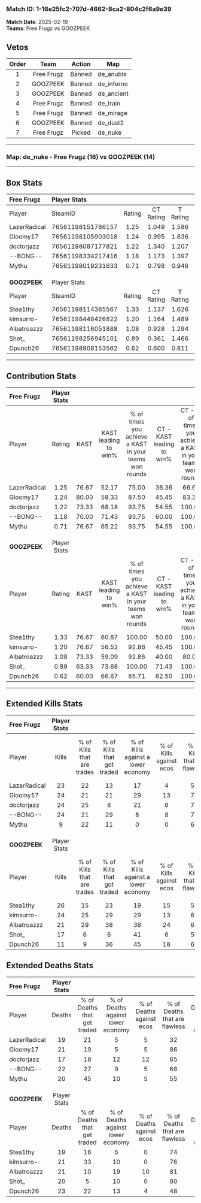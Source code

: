 ### Match ID: 1-16e25fc2-707d-4662-8ca2-804c2f6a9e39  
**Match Date**: 2025-02-19  
**Teams**: Free Frugz vs GOOZPEEK  

## Vetos  

| Order | Team | Action | Map |
| :---: | :--: | :----: | --- |
| 1 | Free Frugz | Banned | de_anubis |
| 2 | GOOZPEEK | Banned | de_inferno |
| 3 | GOOZPEEK | Banned | de_ancient |
| 4 | Free Frugz | Banned | de_train |
| 5 | Free Frugz | Banned | de_mirage |
| 6 | GOOZPEEK | Banned | de_dust2 |
| 7 | Free Frugz | Picked | de_nuke |

---  

### **Map**: de_nuke - Free Frugz (16) vs GOOZPEEK (14)  
---  

## Box Stats  

| **Free Frugz** | Player Stats      |        |           |          |       |      |       |         |        |      |     |
| :- | :- | :-: | :-: | :-: | :-: | :-: | :-: | :-: | :-: | :-: | :-: |
| Player         | SteamID           | Rating | CT Rating | T Rating | KAST  | ADR  | Kills | Assists | Deaths | K/D  | HS% |
| LazerRadical   | 76561198151786157 |  1.25  |   1.049   |  1.586   | 76.67 | 85.4 |  23   |    8    |   19   | 1.21 | 56  |
| Gloomy17       | 76561198105903018 |  1.24  |   0.995   |  1.636   | 80.00 | 80.5 |  24   |    7    |   21   | 1.14 | 25  |
| doctorjazz     | 76561198087177821 |  1.22  |   1.340   |  1.207   | 73.33 | 70.7 |  24   |    2    |   17   | 1.41 | 62  |
| --BONG--       | 76561198334217416 |  1.18  |   1.173   |  1.397   | 70.00 | 88.1 |  24   |    7    |   22   | 1.09 | 41  |
| Mythu          | 76561198019231633 |  0.71  |   0.798   |  0.946   | 76.67 | 51.1 |   9   |    7    |   20   | 0.45 | 55  |
|                |                   |        |           |          |       |      |       |         |        |      |     |
|                |                   |        |           |          |       |      |       |         |        |      |     |
|                |                   |        |           |          |       |      |       |         |        |      |     |
| **GOOZPEEK**   | Player Stats      |        |           |          |       |      |       |         |        |      |     |
| Player         | SteamID           | Rating | CT Rating | T Rating | KAST  | ADR  | Kills | Assists | Deaths | K/D  | HS% |
| Stea1thy       | 76561198114365567 |  1.33  |   1.137   |  1.626   | 76.67 | 83.8 |  26   |    8    |   19   | 1.37 | 50  |
| kimsurro-      | 76561198448426822 |  1.20  |   1.164   |  1.489   | 76.67 | 75.5 |  24   |    6    |   21   | 1.14 | 58  |
| Albatroazzz    | 76561198116051888 |  1.08  |   0.928   |  1.294   | 73.33 | 72.9 |  21   |    4    |   21   | 1.00 | 42  |
| Shot_          | 76561198256945101 |  0.89  |   0.361   |  1.466   | 63.33 | 64.4 |  17   |    8    |   20   | 0.85 | 41  |
| Dpunch26       | 76561198908153562 |  0.62  |   0.600   |  0.811   | 60.00 | 58.0 |  11   |    7    |   23   | 0.48 | 63  |
---  

## Contribution Stats  

| **Free Frugz** | Player Stats |       |                      |                                                        |                           |                                                             |                          |                                                            |
| :- | :-: | :-: | :-: | :-: | :-: | :-: | :-: | :-: |
| Player         |    Rating    | KAST  | KAST leading to win% | % of times you achieve a KAST in your teams won rounds | CT - KAST leading to win% | CT - % of times you achieve a KAST in your teams won rounds | T - KAST leading to win% | T - % of times you achieve a KAST in your teams won rounds |
| LazerRadical   |     1.25     | 76.67 |        52.17         |                         75.00                          |           36.36           |                            66.67                            |          66.67           |                           80.00                            |
| Gloomy17       |     1.24     | 80.00 |        58.33         |                         87.50                          |           45.45           |                            83.33                            |          69.23           |                           90.00                            |
| doctorjazz     |     1.22     | 73.33 |        68.18         |                         93.75                          |           54.55           |                           100.00                            |          81.82           |                           90.00                            |
| --BONG--       |     1.18     | 70.00 |        71.43         |                         93.75                          |           60.00           |                           100.00                            |          81.82           |                           90.00                            |
| Mythu          |     0.71     | 76.67 |        65.22         |                         93.75                          |           54.55           |                           100.00                            |          75.00           |                           90.00                            |
|                |              |       |                      |                                                        |                           |                                                             |                          |                                                            |
|                |              |       |                      |                                                        |                           |                                                             |                          |                                                            |
|                |              |       |                      |                                                        |                           |                                                             |                          |                                                            |
| **GOOZPEEK**   | Player Stats |       |                      |                                                        |                           |                                                             |                          |                                                            |
| Player         |    Rating    | KAST  | KAST leading to win% | % of times you achieve a KAST in your teams won rounds | CT - KAST leading to win% | CT - % of times you achieve a KAST in your teams won rounds | T - KAST leading to win% | T - % of times you achieve a KAST in your teams won rounds |
| Stea1thy       |     1.33     | 76.67 |        60.87         |                         100.00                         |           50.00           |                           100.00                            |          69.23           |                           100.00                           |
| kimsurro-      |     1.20     | 76.67 |        56.52         |                         92.86                          |           45.45           |                           100.00                            |          66.67           |                           88.89                            |
| Albatroazzz    |     1.08     | 73.33 |        59.09         |                         92.86                          |           40.00           |                            80.00                            |          75.00           |                           100.00                           |
| Shot_          |     0.89     | 63.33 |        73.68         |                         100.00                         |           71.43           |                           100.00                            |          75.00           |                           100.00                           |
| Dpunch26       |     0.62     | 60.00 |        66.67         |                         85.71                          |           62.50           |                           100.00                            |          70.00           |                           77.78                            |
---  

## Extended Kills Stats  

| **Free Frugz** | Player Stats |                            |                            |                                    |                         |                              |                                 |                                       |                    |           |
| :- | :-: | :-: | :-: | :-: | :-: | :-: | :-: | :-: | :-: | :-: |
| Player         |    Kills     | % of Kills that are trades | % of Kills that got traded | % of Kills against a lower economy | % of Kills against ecos | % of Kills that are flawless | % of Kills that are close duels | % of Kills that are assisted by flash | Pistol Round Kills | AWP Kills |
| LazerRadical   |      23      |             22             |             13             |                 17                 |            4            |              57              |                9                |                   0                   |         2          |     1     |
| Gloomy17       |      24      |             21             |             21             |                 29                 |           13            |              71              |                4                |                   0                   |         0          |    15     |
| doctorjazz     |      24      |             25             |             8              |                 21                 |            8            |              79              |                0                |                   0                   |         1          |     0     |
| --BONG--       |      24      |             21             |             29             |                 8                  |            8            |              79              |                8                |                   0                   |         2          |     0     |
| Mythu          |      9       |             22             |             11             |                 0                  |            0            |              67              |                0                |                   0                   |         2          |     0     |
|                |              |                            |                            |                                    |                         |                              |                                 |                                       |                    |           |
|                |              |                            |                            |                                    |                         |                              |                                 |                                       |                    |           |
|                |              |                            |                            |                                    |                         |                              |                                 |                                       |                    |           |
| **GOOZPEEK**   | Player Stats |                            |                            |                                    |                         |                              |                                 |                                       |                    |           |
| Player         |    Kills     | % of Kills that are trades | % of Kills that got traded | % of Kills against a lower economy | % of Kills against ecos | % of Kills that are flawless | % of Kills that are close duels | % of Kills that are assisted by flash | Pistol Round Kills | AWP Kills |
| Stea1thy       |      26      |             15             |             23             |                 19                 |           15            |              58              |                0                |                   0                   |         2          |     0     |
| kimsurro-      |      24      |             25             |             29             |                 29                 |           13            |              67              |                4                |                   4                   |         3          |     0     |
| Albatroazzz    |      21      |             29             |             38             |                 38                 |           24            |              62              |                5                |                   0                   |         0          |     0     |
| Shot_          |      17      |             6              |             6              |                 41                 |            6            |              59              |                6                |                   0                   |         0          |    11     |
| Dpunch26       |      11      |             9              |             36             |                 45                 |           18            |              64              |                0                |                   0                   |         1          |     1     |
## Extended Deaths Stats  

| **Free Frugz** | Player Stats |                             |                                   |                          |                               |                            |                           |               |
| :- | :-: | :-: | :-: | :-: | :-: | :-: | :-: | :-: |
| Player         |    Deaths    | % of Deaths that get traded | % of Deaths against lower economy | % of Deaths against ecos | % of Deaths that are flawless | % of Deaths that are close | % of Deaths while blinded | Deaths to AWP |
| LazerRadical   |      19      |             21              |                 5                 |            5             |              32               |             11             |             0             |       3       |
| Gloomy17       |      21      |             19              |                 5                 |            5             |              86               |             0              |             0             |       4       |
| doctorjazz     |      17      |             18              |                12                 |            12            |              65               |             0              |             0             |       0       |
| --BONG--       |      22      |             27              |                 9                 |            5             |              68               |             0              |             5             |       2       |
| Mythu          |      20      |             45              |                10                 |            5             |              55               |             5              |             0             |       3       |
|                |              |                             |                                   |                          |                               |                            |                           |               |
|                |              |                             |                                   |                          |                               |                            |                           |               |
|                |              |                             |                                   |                          |                               |                            |                           |               |
| **GOOZPEEK**   | Player Stats |                             |                                   |                          |                               |                            |                           |               |
| Player         |    Deaths    | % of Deaths that get traded | % of Deaths against lower economy | % of Deaths against ecos | % of Deaths that are flawless | % of Deaths that are close | % of Deaths while blinded | Deaths to AWP |
| Stea1thy       |      19      |             16              |                 5                 |            0             |              74               |             0              |             0             |       5       |
| kimsurro-      |      21      |             33              |                10                 |            0             |              76               |             5              |             0             |       4       |
| Albatroazzz    |      21      |             10              |                19                 |            10            |              81               |             0              |             0             |       3       |
| Shot_          |      20      |              5              |                10                 |            0             |              80               |             5              |             0             |       3       |
| Dpunch26       |      23      |             22              |                13                 |            4             |              48               |             13             |             0             |       1       |
